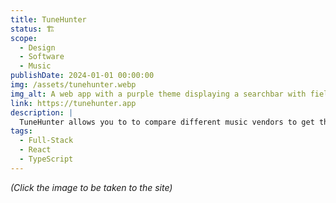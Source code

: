 ```yaml
---
title: TuneHunter
status: 🏗️
scope:
  - Design
  - Software
  - Music
publishDate: 2024-01-01 00:00:00
img: /assets/tunehunter.webp
img_alt: A web app with a purple theme displaying a searchbar with fields for Arist and Song and a table with suggestions.
link: https://tunehunter.app
description: |
  TuneHunter allows you to to compare different music vendors to get the best deal when buying music online.
tags:
  - Full-Stack
  - React
  - TypeScript
---
```


_(Click the image to be taken to the site)_
